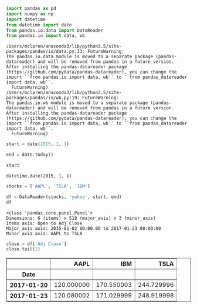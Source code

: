 

```python
import pandas as pd
import numpy as np
import datetime
from datetime import date
from pandas.io.data import DataReader
from pandas.io import data, wb
```

    /Users/mclaren/anaconda3/lib/python3.5/site-packages/pandas/io/data.py:33: FutureWarning: 
    The pandas.io.data module is moved to a separate package (pandas-datareader) and will be removed from pandas in a future version.
    After installing the pandas-datareader package (https://github.com/pydata/pandas-datareader), you can change the import ``from pandas.io import data, wb`` to ``from pandas_datareader import data, wb``.
      FutureWarning)
    /Users/mclaren/anaconda3/lib/python3.5/site-packages/pandas/io/wb.py:19: FutureWarning: 
    The pandas.io.wb module is moved to a separate package (pandas-datareader) and will be removed from pandas in a future version.
    After installing the pandas-datareader package (https://github.com/pydata/pandas-datareader), you can change the import ``from pandas.io import data, wb`` to ``from pandas_datareader import data, wb``.
      FutureWarning)



```python
start = date(2015, 1, 1)

end = date.today()

start

```




    datetime.date(2015, 1, 1)




```python
stocks = ['AAPL', 'TSLA', 'IBM']
```


```python
df = DataReader(stocks, 'yahoo', start, end)
df
```




    <class 'pandas.core.panel.Panel'>
    Dimensions: 6 (items) x 518 (major_axis) x 3 (minor_axis)
    Items axis: Open to Adj Close
    Major_axis axis: 2015-01-02 00:00:00 to 2017-01-23 00:00:00
    Minor_axis axis: AAPL to TSLA




```python
close = df['Adj Close']
close.tail(2)
```




<div>
<table border="1" class="dataframe">
  <thead>
    <tr style="text-align: right;">
      <th></th>
      <th>AAPL</th>
      <th>IBM</th>
      <th>TSLA</th>
    </tr>
    <tr>
      <th>Date</th>
      <th></th>
      <th></th>
      <th></th>
    </tr>
  </thead>
  <tbody>
    <tr>
      <th>2017-01-20</th>
      <td>120.000000</td>
      <td>170.550003</td>
      <td>244.729996</td>
    </tr>
    <tr>
      <th>2017-01-23</th>
      <td>120.080002</td>
      <td>171.029999</td>
      <td>248.919998</td>
    </tr>
  </tbody>
</table>
</div>




```python

```
